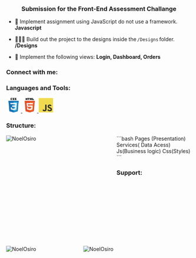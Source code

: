 <h3 align="center">Submission for the Front-End Assessment Challange</h3>

- 🔭 Implement assignment using JavaScript do not use a framework. **Javascript**

- 👷🏽‍♀️ Build out the project to the designs inside the `/Designs` folder. **/Designs**

- 🤝 Implement the following views: **Login, Dashboard, Orders**

<h3 align="left">Connect with me:</h3>
<p align="left">
</p>

<h3 align="left">Languages and Tools:</h3>
<p align="left"> <a href="https://www.w3schools.com/css/" target="_blank" rel="noreferrer"> <img src="https://raw.githubusercontent.com/devicons/devicon/master/icons/css3/css3-original-wordmark.svg" alt="css3" width="40" height="40"/> </a> <a href="https://www.w3.org/html/" target="_blank" rel="noreferrer"> <img src="https://raw.githubusercontent.com/devicons/devicon/master/icons/html5/html5-original-wordmark.svg" alt="html5" width="40" height="40"/> </a> <a href="https://developer.mozilla.org/en-US/docs/Web/JavaScript" target="_blank" rel="noreferrer"> <img src="https://raw.githubusercontent.com/devicons/devicon/master/icons/javascript/javascript-original.svg" alt="javascript" width="40" height="40"/> </a> </p>
<h3 align="left">Structure:</h3>
<img align="left" src="https://th.bing.com/th/id/R.c5670fe80301e228fac23753a091cd71?rik=UiTT%2bmarQ4it2Q&riu=http%3a%2f%2f4.bp.blogspot.com%2f-hn1n27fgQy8%2fUYkIWx588hI%2fAAAAAAAAC4c%2fhBgGawK01oQ%2fs1600%2fTraditional%2bN-Tier.jpg&ehk=1vZxx4L8%2fQmbrAlY4qtMIQVaCnIMpIpNbmcfis4wUmM%3d&risl=&pid=ImgRaw&r=0&sres=1&sresct=1"  width="300" height="300" alt="NoelOsiro" />
```bash
Pages (Presentation)
Services( Data Acess)
Js(Business logic)
Css(Styles)
```

<h3 align="left">Support:</h3>
<p><a href="https://www.buymeacoffee.com/NoelOsiro"> <img align="left" src="https://cdn.buymeacoffee.com/buttons/v2/default-yellow.png" height="50" width="210" alt="NoelOsiro" /></a><a href="https://ko-fi.com/NoelOsiro"> <img align="left" src="https://cdn.ko-fi.com/cdn/kofi3.png?v=3" height="50" width="210" alt="NoelOsiro" /></a></p><br><br>
